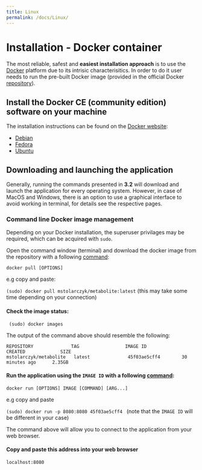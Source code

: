 ```yaml
---
title: Linux
permalink: /docs/Linux/
---
```


# Installation - Docker container

The most reliable, safest and **easiest installation approach** is to use the [Docker](https://www.docker.com/what-docker) platform due to its intrisic characterisitics. In order to do it user needs to run the pre-built Docker image (provided in the official Docker [repository](https://hub.docker.com/r/mstolarczyk/metabolite/)).

## Install the Docker CE (community edition) software on your machine

The installation instructions can be found on the [Docker website](https://docs.docker.com/install/):

* [Debian](https://docs.docker.com/install/linux/docker-ce/debian/)
* [Fedora](https://docs.docker.com/install/linux/docker-ce/fedora/)
* [Ubuntu](https://docs.docker.com/install/linux/docker-ce/ubuntu/)


## Downloading and launching the application

Generally, running the commands presented in **3.2** will download and launch the application for every operating system. However, in case of MacOS and Windows, there is an option to use a graphical interface to avoid working in terminal, for details see the respective pages.


### Command line Docker image management

Depending on your Docker installation, the superuser privilages may be required, which can be acquired with `sudo`.

Open the command window (terminal) and download the docker image from the repository with a following [command](https://docs.docker.com/engine/reference/commandline/pull):

```docker pull [OPTIONS]```

e.g copy and paste:

``` (sudo) docker pull mstolarczyk/metabolite:latest ``` (this may take some time depending on your connection)

#### Check the image status:

``` (sudo) docker images```

The output of the command above should resemble the following:

``` 
REPOSITORY              TAG                 IMAGE ID            CREATED             SIZE 
mstolarczyk/metabolite   latest              45f03ae5cff4        30 minutes ago      2.35GB 
``` 

#### Run the application using the ``` IMAGE ID ``` with a following [command](https://docs.docker.com/engine/reference/commandline/run/):
    
```docker run [OPTIONS] IMAGE [COMMAND] [ARG...] ```

e.g copy and paste

```(sudo) docker run -p 8080:8080 45f03ae5cff4 ``` (note that the ``` IMAGE ID ``` will be different in your case)

The command above will allow you to connect to the application from your web browser.

#### Copy and paste this address into your web browser

``` localhost:8080 ```

